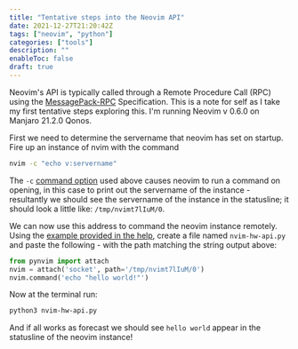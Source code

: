 ```yaml
---
title: "Tentative steps into the Neovim API"
date: 2021-12-27T21:20:42Z
tags: ["neovim", "python"]
categories: ["tools"]
description: ""
enableToc: false
draft: true
---
```


Neovim's API is typically called through a Remote Procedure Call (RPC) using the [MessagePack-RPC](https://github.com/msgpack-rpc/msgpack-rpc/blob/master/spec.md) Specification.  This is a note for self as I take my first tentative steps exploring this.  I'm running Neovim v 0.6.0 on Manjaro 21.2.0 Qonos.

First we need to determine the servername that neovim has set on startup.  Fire up an instance of nvim with the command 

```bash
nvim -c "echo v:servername"
```

The `-c` [command option](https://neovim.io/doc/user/starting.html#-c) used above causes neovim to run a command on opening, in this case to print out the servername of the instance - resultantly we should see the servername of the instance in the statusline; it should look a little like: `/tmp/nvimt7lIuM/0`.

We can now use this address to command the neovim instance remotely.  Using the [example provided in the help](https://neovim.io/doc/user/api.html#API), create a file named `nvim-hw-api.py` and paste the following - with the path matching the string output above:

```py
from pynvim import attach
nvim = attach('socket', path='/tmp/nvimt7lIuM/0')
nvim.command('echo "hello world!"')
```

Now at the terminal run:

```bash
python3 nvim-hw-api.py
```

And if all works as forecast we should see `hello world` appear in the statusline of the neovim instance!
